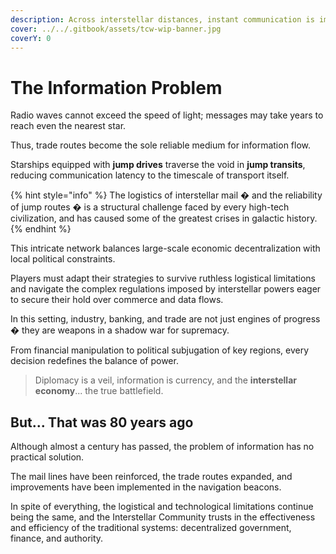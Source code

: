 ```yaml
---
description: Across interstellar distances, instant communication is impossible.
cover: ../../.gitbook/assets/tcw-wip-banner.jpg
coverY: 0
---
```


# The Information Problem

Radio waves cannot exceed the speed of light; messages may take years to reach even the nearest star.

Thus, trade routes become the sole reliable medium for information flow.

Starships equipped with **jump drives** traverse the void in **jump transits**, reducing communication latency to the timescale of transport itself.

{% hint style="info" %}
The logistics of interstellar mail � and the reliability of jump routes � is a structural challenge faced by every high-tech civilization, and has caused some of the greatest crises in galactic history.
{% endhint %}

This intricate network balances large-scale economic decentralization with local political constraints.

Players must adapt their strategies to survive ruthless logistical limitations and navigate the complex regulations imposed by interstellar powers eager to secure their hold over commerce and data flows.

In this setting, industry, banking, and trade are not just engines of progress � they are weapons in a shadow war for supremacy.

From financial manipulation to political subjugation of key regions, every decision redefines the balance of power.

> Diplomacy is a veil, information is currency, and the **interstellar economy**... the true battlefield.

## But... That was 80 years ago

Although almost a century has passed, the problem of information has no practical solution.

The mail lines have been reinforced, the trade routes expanded, and improvements have been implemented in the navigation beacons.

In spite of everything, the logistical and technological limitations continue being the same, and the Interstellar Community trusts in the effectiveness and efficiency of the traditional systems: decentralized government, finance, and authority.
